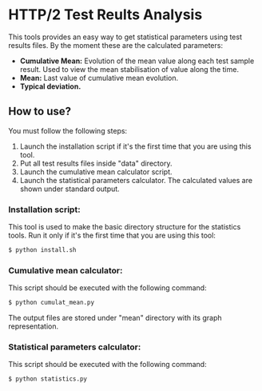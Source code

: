 # HTTP/2 Test Reults Analysis

This tools provides an easy way to get statistical parameters using test results files. By the moment these are the calculated parameters:

- **Cumulative Mean:** Evolution of the mean value along each test sample result. Used to view the mean stabilisation of value along the time.
- **Mean:** Last value of cumulative mean evolution.
- **Typical deviation.**


## How to use?

You must follow the following steps:

1. Launch the installation script if it's the first time that you are using this tool.
2. Put all test results files inside "data" directory.
3. Launch the cumulative mean calculator script.
4. Launch the statistical parameters calculator. The calculated values are shown under standard output.

### Installation script:

This tool is used to make the basic directory structure for the statistics tools. Run it only if it's the first time that you are using this tool:

```sh
$ python install.sh
```

### Cumulative mean calculator:

This script should be executed with the following command:

```sh
$ python cumulat_mean.py
```

The output files are stored under "mean" directory with its graph representation.

### Statistical parameters calculator:

This script should be executed with the following command:

```sh
$ python statistics.py
```